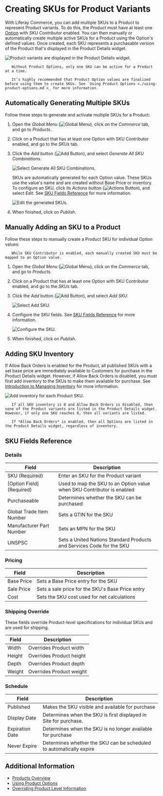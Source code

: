 # Creating SKUs for Product Variants

With Liferay Commerce, you can add multiple SKUs to a Product to represent Product variants. To do this, the Product must have at least one [Option](../products/using-product-options.md) with *SKU Contributor* enabled. You can then manually or automatically create multiple active SKUs for a Product using the Option's defined values. Once created, each SKU represents a purchasable version of the Product that's displayed in the Product Details widget.

![Product variants are displayed in the Product Details widget.](./creating-skus-for-product-variants/images/01.png)

```note::
   Without Product Options, only one SKU can be active for a Product at a time.
```

```tip::
   It’s highly recommended that Product Option values are finalized before using them to create SKUs. See `Using Product Options <./using-product-options.md`>_ for more information.
```

## Automatically Generating Multiple SKUs

Follow these steps to generate and activate multiple SKUs for a Product:

1. Open the *Global Menu* (![Global Menu](../../../images/icon-applications-menu.png)), click on the *Commerce* tab, and go to *Products*.

1. Click on a Product that has at least one Option with SKU Contributor enabled, and go to the *SKUs* tab.

1. Click the *Add* button (![Add Button](../../../images/icon-add.png)), and select *Generate All SKU Combinations*.

   ![Select Generate All SKU Combinations.](./creating-skus-for-product-variants/images/02.png)

   SKUs are automatically generated for each Option value. These SKUs use the value's name and are created without Base Price or inventory. To configure an SKU, click its *Actions* button (![Actions Button](../../../images/icon-actions.png)), and select *Edit*. See [SKU Fields Reference](#sku-fields-reference) for more information.

   ![Edit the generated SKUs.](./creating-skus-for-product-variants/images/03.png)

1. When finished, click on *Publish*.

## Manually Adding an SKU to a Product

Follow these steps to manually create a Product SKU for individual Option values:

   ```important::
      While SKU Contributor is enabled, each manually created SKU must be mapped to an Option value.
   ```

1. Open the *Global Menu* (![Global Menu](../../../images/icon-applications-menu.png)), click on the *Commerce* tab, and go to *Products*.

1. Click on a Product that has at least one Option with SKU Contributor enabled, and go to the *SKUs* tab.

1. Click the *Add* button (![Add Button](../../../images/icon-add.png)), and select *Add SKU*.

   ![Select Add SKU.](./creating-skus-for-product-variants/images/04.png)

1. Configure the SKU fields. See [SKU Fields Reference](#sku-fields-reference) for more information.

   ![Configure the SKU.](./creating-skus-for-product-variants/images/05.png)

1. When finished, click on *Publish*.

## Adding SKU Inventory

If Allow Back Orders is enabled for the Product, all published SKUs with a set base price are immediately available to Customers for purchase in the Product Details widget. However, if Allow Back Orders is disabled, you must first add inventory to the SKUs to make them available for purchase. See [Introduction to Managing Inventory](../../managing-inventory/introduction-to-managing-inventory.md) for more information.

![Add inventory for each Product SKU.](./creating-skus-for-product-variants/images/06.png)

```note::
   If all SKU inventory is 0 and Allow Back Orders is disabled, then none of the Product variants are listed in the Product Details widget. However, if only one SKU reaches 0, then all variants are listed. 
   
   If *Allow Back Orders* is enabled, then all Options are listed in the Product Details widget, regardless of inventory. 
```

## SKU Fields Reference

### Details

| Field | Description |
| --- | --- |
| SKU (Required) | Enter an SKU for the Product variant |
| [Option Field] (Required) | Used to map the SKU to an Option value when SKU Contributor is enabled |
| Purchaseable | Determines whether the SKU can be purchased |
| Global Trade Item Number | Sets a GTIN for the SKU |
| Manufacturer Part Number | Sets an MPN for the SKU |
| UNSPSC | Sets a United Nations Standard Products and Services Code for the SKU |

### Pricing

| Field | Description |
| --- | --- |
| Base Price | Sets a Base Price entry for the SKU |
| Sale Price | Sets a sale price for the SKU's Base Price entry |
| Cost | Sets the SKU cost used for net calculations |

### Shipping Override

These fields override Product-level specifications for individual SKUs and are used for shipping.

| Field | Description |
| --- | --- |
| Width | Overrides Product width |
| Height | Overrides Product height |
| Depth | Overrides Product depth |
| Weight | Overrides Product weight |

### Schedule

| Field | Description |
| --- | --- |
| Published | Makes the SKU visible and available for purchase |
| Display Date | Determines when the SKU is first displayed in Site for purchase. |
| Expiration Date | Determines when the SKU is no longer available for purchase |
| Never Expire | Determines whether the SKU can be scheduled to automatically expire |

## Additional Information

* [Products Overview](./products-overview.md)
* [Using Product Options](./using-product-options.md)
* [Overriding Product Level Information](./overriding-product-level-information.md)
